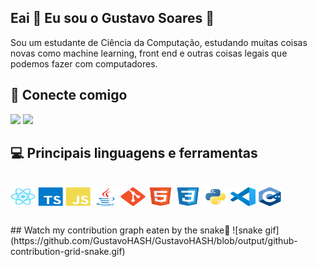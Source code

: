 ## Eai 👋 Eu sou o Gustavo Soares 👋

Sou um estudante de Ciência da Computação, estudando muitas coisas novas como machine learning, front end e outras coisas legais que podemos fazer com computadores.

## 📌 Conecte comigo

<div>
  
 <a href="https://www.linkedin.com/in/gustavo-soares-458864112/" target="_blank"><img src="https://img.shields.io/badge/-LinkedIn-%230077B5?style=for-the-badge&logo=linkedin&logoColor=white" target="_blank"></a> 
 <a href = "gustavo.malakins@gmail.com"><img src="https://img.shields.io/badge/-Gmail-%23333?style=for-the-badge&logo=gmail&logoColor=white" target="_blank"></a>
  
</div>

## 💻 Principais linguagens e ferramentas

<div style="display: inline_block"><br>
 
  <img align="center" alt="gustavo-React" height="30" width="40" src="https://raw.githubusercontent.com/devicons/devicon/master/icons/react/react-original.svg">
   <img align="center" alt="gustavo-Ts" height="30" width="40" src="https://raw.githubusercontent.com/devicons/devicon/master/icons/typescript/typescript-plain.svg">
  <img align="center" alt="gustavo-Js" height="30" width="40" src="https://raw.githubusercontent.com/devicons/devicon/master/icons/javascript/javascript-plain.svg">
  <img align="center" alt="gustavo-Java" height="30" width="40" src="https://github.com/devicons/devicon/blob/master/icons/java/java-original.svg"> 
  <img align="center" alt="gustavo-Git" height="30" width="40" src="https://github.com/devicons/devicon/blob/master/icons/git/git-original.svg">
  <img align="center" alt="gustavo-HTML" height="30" width="40" src="https://raw.githubusercontent.com/devicons/devicon/master/icons/html5/html5-original.svg">
  <img align="center" alt="gustavo-CSS" height="30" width="40" src="https://raw.githubusercontent.com/devicons/devicon/master/icons/css3/css3-original.svg">
  <img align="center" alt="gustavo-Python" height="30" width="40" src="https://raw.githubusercontent.com/devicons/devicon/master/icons/python/python-original.svg">
  <img align="center" alt="gustavo-VSCode" height="30" width="40" src="https://github.com/devicons/devicon/blob/master/icons/vscode/vscode-original.svg">
  <img align="center" alt="gustavo-C++" height="30" width="40" src="https://github.com/devicons/devicon/blob/master/icons/cplusplus/cplusplus-original.svg">
  
</div>

##

  
</a>
## Watch my contribution graph eaten by the snake🐍
![snake gif](https://github.com/GustavoHASH/GustavoHASH/blob/output/github-contribution-grid-snake.gif)



